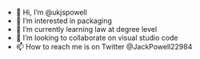 - 👋 Hi, I’m @ukjspowell
- 👀 I’m interested in packaging
- 🌱 I’m currently learning law at degree level
- 💞️ I’m looking to collaborate on visual studio code
- 📫 How to reach me is on Twitter @JackPowell22984

<!---
ukjspowell/ukjspowell is a ✨ special ✨ repository because its `README.md` (this file) appears on your GitHub profile.
You can click the Preview link to take a look at your changes.
--->
